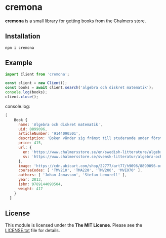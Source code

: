 # cremona #
**cremona** is a small library for getting books from the Chalmers store.

## Installation ##
```
npm i cremona
```


## Example ##
```javascript
import Client from 'cremona';

const client = new Client();
const books = await client.search('algebra och diskret matematik');
console.log(books);
client.close();
```
console.log:
```javascript
[
    Book {
      name: 'Algebra och diskret matematik',
      uid: 8899096,
      articleNumber: '9144090501',
      description: 'Boken vänder sig främst till studerande under första året på universitet eller teknisk högskola. Den är i första hand avsedd som kursbok till en inledande kurs i matematik i allmänhet och diskret matematik i synnerhet.  Materialet presenteras i den ordning som teorin byggs upp och på ett sådant sätt att inga logiska luckor uppstår. Stor vikt läggs vid att introducera läsaren till matematiskt tänkande och bevisföring.',
      price: 415,
      url: {
        en: 'https://www.chalmersstore.se/en/swedish-litterature/algebra-och-diskret-matematik.html',
        sv: 'https://www.chalmersstore.se/svensk-litteratur/algebra-och-diskret-matematik.html'
      },
      image: 'https://cdn.abicart.com/shop/22777/art77/h9096/8899096-origpic-4b50c1.jpg',
      courseCodes: [ 'TMV210', 'TMA220', 'TMV200', 'MVE070' ],
      authors: [ 'Johan Jonasson', 'Stefan Lemurell' ],
      year: 2013,
      isbn: 9789144090504,
      weight: 417
    }
  ]
  ```


## License ##
This module is licensed under the **The MIT License**. Please see the [LICENSE.txt](LICENSE.txt) file for details.